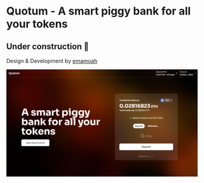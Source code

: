 # Quotum - A smart piggy bank for all your tokens

## Under construction 🚧

Design & Development by [emamoah](https://github.com/emamoah)

![Screenshot](/screenshots/1.png)